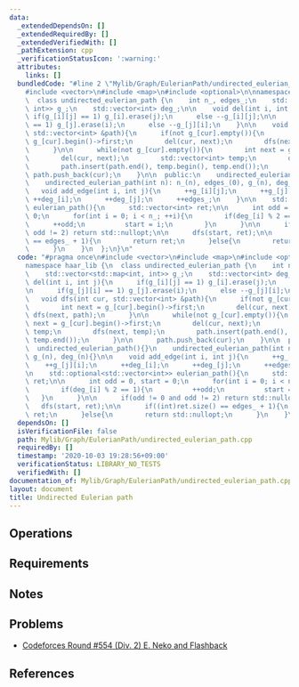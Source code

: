 ```yaml
---
data:
  _extendedDependsOn: []
  _extendedRequiredBy: []
  _extendedVerifiedWith: []
  _pathExtension: cpp
  _verificationStatusIcon: ':warning:'
  attributes:
    links: []
  bundledCode: "#line 2 \"Mylib/Graph/EulerianPath/undirected_eulerian_path.cpp\"\n\
    #include <vector>\n#include <map>\n#include <optional>\n\nnamespace haar_lib {\n\
    \  class undirected_eulerian_path {\n    int n_, edges_;\n    std::vector<std::map<int,\
    \ int>> g_;\n    std::vector<int> deg_;\n\n    void del(int i, int j){\n     \
    \ if(g_[i][j] == 1) g_[i].erase(j);\n      else --g_[i][j];\n\n      if(g_[j][i]\
    \ == 1) g_[j].erase(i);\n      else --g_[j][i];\n    }\n\n    void dfs(int cur,\
    \ std::vector<int> &path){\n      if(not g_[cur].empty()){\n        int next =\
    \ g_[cur].begin()->first;\n        del(cur, next);\n        dfs(next, path);\n\
    \      }\n\n      while(not g_[cur].empty()){\n        int next = g_[cur].begin()->first;\n\
    \        del(cur, next);\n        std::vector<int> temp;\n        dfs(next, temp);\n\
    \        path.insert(path.end(), temp.begin(), temp.end());\n      }\n\n     \
    \ path.push_back(cur);\n    }\n\n  public:\n    undirected_eulerian_path(){}\n\
    \    undirected_eulerian_path(int n): n_(n), edges_(0), g_(n), deg_(n){}\n\n \
    \   void add_edge(int i, int j){\n      ++g_[i][j];\n      ++g_[j][i];\n     \
    \ ++deg_[i];\n      ++deg_[j];\n      ++edges_;\n    }\n\n    std::optional<std::vector<int>>\
    \ eulerian_path(){\n      std::vector<int> ret;\n\n      int odd = 0, start =\
    \ 0;\n      for(int i = 0; i < n_; ++i){\n        if(deg_[i] % 2 == 1){\n    \
    \      ++odd;\n          start = i;\n        }\n      }\n\n      if(odd != 0 and\
    \ odd != 2) return std::nullopt;\n\n      dfs(start, ret);\n\n      if((int)ret.size()\
    \ == edges_ + 1){\n        return ret;\n      }else{\n        return std::nullopt;\n\
    \      }\n    }\n  };\n}\n"
  code: "#pragma once\n#include <vector>\n#include <map>\n#include <optional>\n\n\
    namespace haar_lib {\n  class undirected_eulerian_path {\n    int n_, edges_;\n\
    \    std::vector<std::map<int, int>> g_;\n    std::vector<int> deg_;\n\n    void\
    \ del(int i, int j){\n      if(g_[i][j] == 1) g_[i].erase(j);\n      else --g_[i][j];\n\
    \n      if(g_[j][i] == 1) g_[j].erase(i);\n      else --g_[j][i];\n    }\n\n \
    \   void dfs(int cur, std::vector<int> &path){\n      if(not g_[cur].empty()){\n\
    \        int next = g_[cur].begin()->first;\n        del(cur, next);\n       \
    \ dfs(next, path);\n      }\n\n      while(not g_[cur].empty()){\n        int\
    \ next = g_[cur].begin()->first;\n        del(cur, next);\n        std::vector<int>\
    \ temp;\n        dfs(next, temp);\n        path.insert(path.end(), temp.begin(),\
    \ temp.end());\n      }\n\n      path.push_back(cur);\n    }\n\n  public:\n  \
    \  undirected_eulerian_path(){}\n    undirected_eulerian_path(int n): n_(n), edges_(0),\
    \ g_(n), deg_(n){}\n\n    void add_edge(int i, int j){\n      ++g_[i][j];\n  \
    \    ++g_[j][i];\n      ++deg_[i];\n      ++deg_[j];\n      ++edges_;\n    }\n\
    \n    std::optional<std::vector<int>> eulerian_path(){\n      std::vector<int>\
    \ ret;\n\n      int odd = 0, start = 0;\n      for(int i = 0; i < n_; ++i){\n\
    \        if(deg_[i] % 2 == 1){\n          ++odd;\n          start = i;\n     \
    \   }\n      }\n\n      if(odd != 0 and odd != 2) return std::nullopt;\n\n   \
    \   dfs(start, ret);\n\n      if((int)ret.size() == edges_ + 1){\n        return\
    \ ret;\n      }else{\n        return std::nullopt;\n      }\n    }\n  };\n}\n"
  dependsOn: []
  isVerificationFile: false
  path: Mylib/Graph/EulerianPath/undirected_eulerian_path.cpp
  requiredBy: []
  timestamp: '2020-10-03 19:28:56+09:00'
  verificationStatus: LIBRARY_NO_TESTS
  verifiedWith: []
documentation_of: Mylib/Graph/EulerianPath/undirected_eulerian_path.cpp
layout: document
title: Undirected Eulerian path
---
```


## Operations

## Requirements

## Notes

## Problems

- [Codeforces Round #554 (Div. 2) E. Neko and Flashback](https://codeforces.com/contest/1152/problem/E)

## References

